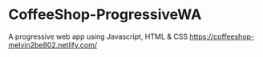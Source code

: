 # CoffeeShop-ProgressiveWA
A progressive web app using Javascript, HTML & CSS
https://coffeeshop-melvin2be802.netlify.com/
